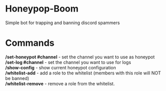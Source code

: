 # Honeypop-Boom
Simple bot for trapping and banning discord spammers

# Commands
**/set-honeypot #channel** - set the channel you want to use as honeypot  
**/set-log #channel** - set the channel you want to use for logs  
**/show-config** - show current honeypot configuration  
**/whitelist-add** - add a role to the whitelist (members with this role will NOT be banned)  
**/whitelist-remove** - remove a role from the whitelist.  
